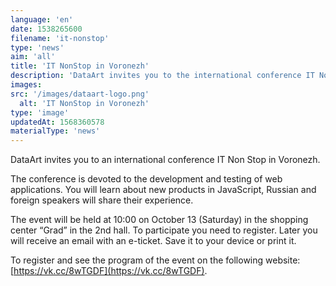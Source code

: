 ```yaml
---
language: 'en'
date: 1538265600
filename: 'it-nonstop'
type: 'news'
aim: 'all'
title: 'IT NonStop in Voronezh'
description: 'DataArt invites you to the international conference IT NonStop in Voronezh.'
images:
src: '/images/dataart-logo.png'
  alt: 'IT NonStop in Voronezh'
type: 'image'
updatedAt: 1568360578
materialType: 'news'
---
```

DataArt invites you to an international conference IT Non Stop in Voronezh.

The conference is devoted to the development and testing of web applications. You will learn about new products in JavaScript, Russian and foreign speakers will share their experience.

The event will be held at 10:00 on October 13 (Saturday) in the shopping center “Grad” in the 2nd hall. To participate you need to register. Later you will receive an email with an e-ticket. Save it to your device or print it.

To register and see the program of the event on the following website: [https://vk.cc/8wTGDF](https://vk.cc/8wTGDF).
